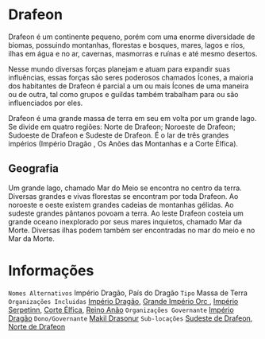 <!-- TITLE: Drafeon -->
<!-- SUBTITLE: Visão geral sobre Drafeon -->

# Drafeon
Drafeon é um continente pequeno, porém com uma enorme diversidade de biomas, possuindo montanhas, florestas e bosques, mares, lagos e rios, ilhas em água e no ar, cavernas, masmorras e ruínas e até mesmo desertos.

Nesse mundo diversas forças planejam e atuam para expandir suas influências, essas forças são seres poderosos chamados Ícones, a maioria dos habitantes de Drafeon é parcial a um ou mais Ícones de uma maneira ou de outra, tal como grupos e guildas também trabalham para ou são influenciados por eles.

Drafeon é uma grande massa de terra em seu em volta por um grande lago. Se divide em quatro regiões: Norte de Drafeon; Noroeste de Drafeon; Sudoeste de Drafeon e Sudeste de Drafeon. É o lar de três grandes impérios (Império Dragão , Os Anões das Montanhas e a Corte Élfica).

## Geografia
Um grande lago, chamado Mar do Meio se encontra no centro da terra. Diversas grandes e vivas florestas se encontram por toda Drafeon. Ao noroeste e oeste existem grandes cadeias de montanhas gélidas. Ao sudeste grandes pântanos povoam a terra. Ao leste Drafeon costeia um grande oceano inexplorado por seus mares inquietos, chamado Mar da Morte. Diversas ilhas podem também ser encontradas no mar do meio e no Mar da Morte.

# Informações
`Nomes Alternativos` Império Dragão, País do Dragão 
`Tipo` Massa de Terra 
`Organizações Incluidas` [Império Dragão](http://localhost/faccoes/nacoes/imperio-dragao#imperio-dragao), [Grande Império Orc ](), [Império Serpetinn](), [Corte Élfica](), [Reino Anão]()
`Organizações Governante` [Império Dragão](http://localhost/faccoes/nacoes/imperio-dragao#imperio-dragao)
`Dono/Governante` [Makil Drasonur](http://localhost/individuos/makil-drasonur#makil-drasonur) 
`Sub-locações` [Sudeste de Drafeon](http://localhost/lugares/plano-material/drafeon/sudeste-de-drafeon#sudeste-de-drafeon), [Norte de Drafeon](http://localhost/lugares/plano-material/drafeon/norte-de-drafeon#norte-de-drafeon)